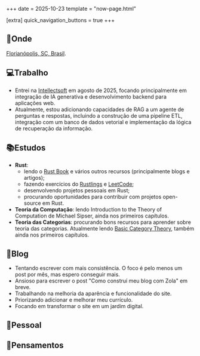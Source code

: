 +++
date = 2025-10-23
template = "now-page.html"

[extra]
quick_navigation_buttons = true
+++

<div class="now-section-card">
<h2><span class="section-icon">📍</span>Onde</h2>

[Florianópolis, SC, Brasil](https://pt.wikipedia.org/wiki/Florian%C3%B3polis).

</div>

<div class="now-section-card">
<h2><span class="section-icon">💻</span>Trabalho</h2>

- Entrei na [Intellectsoft](https://www.intellectsoft.net/) em agosto de 2025, focando principalmente em integração de IA generativa e desenvolvimento backend para aplicações web.
- Atualmente, estou adicionando capacidades de RAG a um agente de perguntas e respostas, incluindo a construção de uma pipeline ETL, integração com um banco de dados vetorial e implementação da lógica de recuperação da informação.
</div>

<div class="now-section-card">
<h2><span class="section-icon">📚</span>Estudos</h2>

- **Rust**:
  - lendo o [Rust Book](https://doc.rust-lang.org/book/) e vários outros recursos (principalmente blogs e artigos);
  - fazendo exercícios do [Rustlings](https://github.com/rust-lang/rustlings) e [LeetCode](https://leetcode.com/);
  - desenvolvendo projetos pessoais em Rust;
  - procurando oportunidades para contribuir com projetos open-source em Rust.
- **Teoria da Computação**: lendo Introduction to the Theory of Computation de Michael Sipser, ainda nos primeiros capítulos.
- **Teoria das Categorias**: procurando bons recursos para aprender sobre teoria das categorias. Atualmente lendo [Basic Category Theory](https://arxiv.org/abs/1612.09375), também ainda nos primeiros capítulos.
</div>

<div class="now-section-card">
<h2><span class="section-icon">📝</span>Blog</h2>

- Tentando escrever com mais consistência. O foco é pelo menos um post por mês, mas espero conseguir mais.
- Ansioso para escrever o post "Como construí meu blog com Zola" em breve.
- Trabalhando na melhoria da aparência e funcionalidade do site.
- Priorizando adicionar e melhorar meu currículo.
- Focando em transformar o site em um jardim digital.
</div>

<div class="now-section-card empty-section">
<h2><span class="section-icon">🐶</span>Pessoal</h2>
</div>

<div class="now-section-card empty-section">
<h2><span class="section-icon">💭</span>Pensamentos</h2>
</div>
